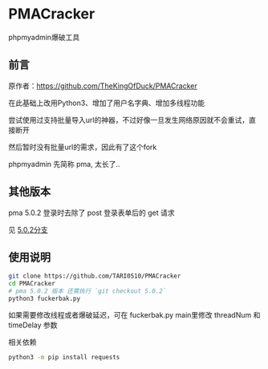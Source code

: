 # PMACracker

phpmyadmin爆破工具

## 前言
原作者：https://github.com/TheKingOfDuck/PMACracker

在此基础上改用Python3、增加了用户名字典、增加多线程功能

尝试使用过支持批量导入url的神器，不过好像一旦发生网络原因就不会重试，直接断开

然后暂时没有批量url的需求，因此有了这个fork

phpmyadmin 先简称 pma, 太长了..

## 其他版本

pma 5.0.2 登录时去除了 post 登录表单后的 get 请求

见 [5.0.2分支](https://github.com/TARI0510/PMACracker/tree/5.0.2)


## 使用说明

```bash
git clone https://github.com/TARI0510/PMACracker
cd PMACracker
# pma 5.0.2 版本 还需执行 `git checkout 5.0.2`
python3 fuckerbak.py
```

如果需要修改线程或者爆破延迟，可在 fuckerbak.py main里修改 threadNum 和 timeDelay 参数

相关依赖
```bash
python3 -m pip install requests
```
